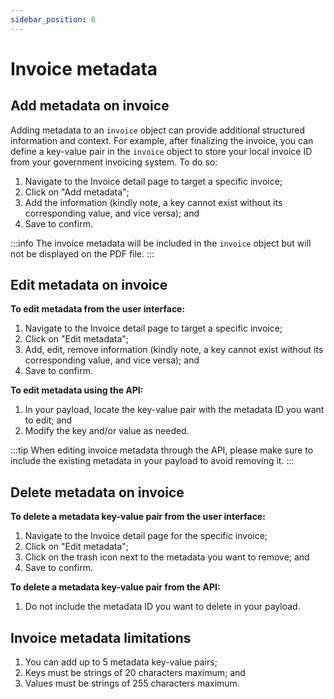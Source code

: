 ```yaml
---
sidebar_position: 6
---
```


# Invoice metadata

## Add metadata on invoice

Adding metadata to an `invoice` object can provide additional structured information and context. For example, after finalizing the invoice, you can define a key-value pair in the `invoice` object to store your local invoice ID from your government invoicing system. To do so:

1. Navigate to the Invoice detail page to target a specific invoice;
2. Click on "Add metadata";
3. Add the information (kindly note, a key cannot exist without its corresponding value, and vice versa); and
4. Save to confirm.

:::info
The invoice metadata will be included in the `invoice` object but will not be displayed on the PDF file.
:::

## Edit metadata on invoice

**To edit metadata from the user interface:**

1. Navigate to the Invoice detail page to target a specific invoice;
2. Click on "Edit metadata";
3. Add, edit, remove information (kindly note, a key cannot exist without its corresponding value, and vice versa); and
4. Save to confirm.

**To edit metadata using the API:**

1. In your payload, locate the key-value pair with the metadata ID you want to edit; and
2. Modify the key and/or value as needed.

:::tip
When editing invoice metadata through the API, please make sure to include the existing metadata in your payload to avoid removing it.
:::

## Delete metadata on invoice

**To delete a metadata key-value pair from the user interface:**

1. Navigate to the Invoice detail page for the specific invoice;
2. Click on "Edit metadata";
3. Click on the trash icon next to the metadata you want to remove; and
4. Save to confirm.

**To delete a metadata key-value pair from the API:**

1. Do not include the metadata ID you want to delete in your payload.

## Invoice metadata limitations

1. You can add up to 5 metadata key-value pairs;
2. Keys must be strings of 20 characters maximum; and
3. Values must be strings of 255 characters maximum.
